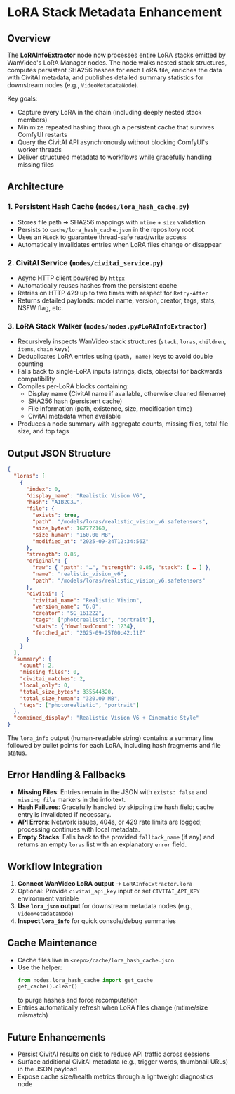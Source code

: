 # LoRA Stack Metadata Enhancement

## Overview

The **LoRAInfoExtractor** node now processes entire LoRA stacks emitted by WanVideo's LoRA Manager nodes. The node walks nested stack structures, computes persistent SHA256 hashes for each LoRA file, enriches the data with CivitAI metadata, and publishes detailed summary statistics for downstream nodes (e.g., `VideoMetadataNode`).

Key goals:

- Capture every LoRA in the chain (including deeply nested stack members)
- Minimize repeated hashing through a persistent cache that survives ComfyUI restarts
- Query the CivitAI API asynchronously without blocking ComfyUI's worker threads
- Deliver structured metadata to workflows while gracefully handling missing files

## Architecture

### 1. Persistent Hash Cache (`nodes/lora_hash_cache.py`)

- Stores file path ➜ SHA256 mappings with `mtime` + `size` validation
- Persists to `cache/lora_hash_cache.json` in the repository root
- Uses an `RLock` to guarantee thread-safe read/write access
- Automatically invalidates entries when LoRA files change or disappear

### 2. CivitAI Service (`nodes/civitai_service.py`)

- Async HTTP client powered by `httpx`
- Automatically reuses hashes from the persistent cache
- Retries on HTTP 429 up to two times with respect for `Retry-After`
- Returns detailed payloads: model name, version, creator, tags, stats, NSFW flag, etc.

### 3. LoRA Stack Walker (`nodes/nodes.py#LoRAInfoExtractor`)

- Recursively inspects WanVideo stack structures (`stack`, `loras`, `children`, `items`, `chain` keys)
- Deduplicates LoRA entries using `(path, name)` keys to avoid double counting
- Falls back to single-LoRA inputs (strings, dicts, objects) for backwards compatibility
- Compiles per-LoRA blocks containing:
    - Display name (CivitAI name if available, otherwise cleaned filename)
    - SHA256 hash (persistent cache)
    - File information (path, existence, size, modification time)
    - CivitAI metadata when available
- Produces a node summary with aggregate counts, missing files, total file size, and top tags

## Output JSON Structure

```json
{
  "loras": [
    {
      "index": 0,
      "display_name": "Realistic Vision V6",
      "hash": "A1B2C3…",
      "file": {
        "exists": true,
        "path": "/models/loras/realistic_vision_v6.safetensors",
        "size_bytes": 167772160,
        "size_human": "160.00 MB",
        "modified_at": "2025-09-24T12:34:56Z"
      },
      "strength": 0.85,
      "original": {
        "raw": { "path": "…", "strength": 0.85, "stack": [ … ] },
        "name": "realistic_vision_v6",
        "path": "/models/loras/realistic_vision_v6.safetensors"
      },
      "civitai": {
        "civitai_name": "Realistic Vision",
        "version_name": "6.0",
        "creator": "SG_161222",
        "tags": ["photorealistic", "portrait"],
        "stats": {"downloadCount": 1234},
        "fetched_at": "2025-09-25T00:42:11Z"
      }
    }
  ],
  "summary": {
    "count": 2,
    "missing_files": 0,
    "civitai_matches": 2,
    "local_only": 0,
    "total_size_bytes": 335544320,
    "total_size_human": "320.00 MB",
    "tags": ["photorealistic", "portrait"]
  },
  "combined_display": "Realistic Vision V6 + Cinematic Style"
}
```

The `lora_info` output (human-readable string) contains a summary line followed by bullet points for each LoRA, including hash fragments and file status.

## Error Handling & Fallbacks

- **Missing Files**: Entries remain in the JSON with `exists: false` and `missing file` markers in the info text.
- **Hash Failures**: Gracefully handled by skipping the hash field; cache entry is invalidated if necessary.
- **API Errors**: Network issues, 404s, or 429 rate limits are logged; processing continues with local metadata.
- **Empty Stacks**: Falls back to the provided `fallback_name` (if any) and returns an empty `loras` list with an explanatory `error` field.

## Workflow Integration

1. **Connect WanVideo LoRA output** → `LoRAInfoExtractor.lora`
2. Optional: Provide `civitai_api_key` input or set `CIVITAI_API_KEY` environment variable
3. **Use `lora_json` output** for downstream metadata nodes (e.g., `VideoMetadataNode`)
4. **Inspect `lora_info`** for quick console/debug summaries

## Cache Maintenance

- Cache files live in `<repo>/cache/lora_hash_cache.json`
- Use the helper:
    ```python
    from nodes.lora_hash_cache import get_cache
    get_cache().clear()
    ```
    to purge hashes and force recomputation
- Entries automatically refresh when LoRA files change (mtime/size mismatch)

## Future Enhancements

- Persist CivitAI results on disk to reduce API traffic across sessions
- Surface additional CivitAI metadata (e.g., trigger words, thumbnail URLs) in the JSON payload
- Expose cache size/health metrics through a lightweight diagnostics node
